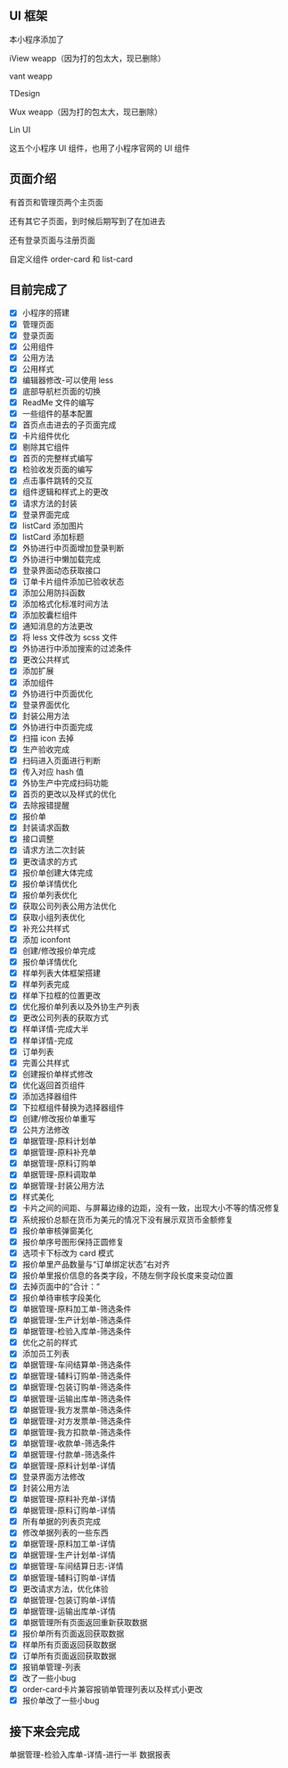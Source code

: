 ## UI 框架

本小程序添加了

iView weapp（因为打的包太大，现已删除）

vant weapp

TDesign

Wux weapp（因为打的包太大，现已删除）

Lin UI

这五个小程序 UI 组件，也用了小程序官网的 UI 组件

## 页面介绍

有首页和管理页两个主页面

还有其它子页面，到时候后期写到了在加进去

还有登录页面与注册页面

自定义组件 order-card 和 list-card

## 目前完成了

- [x] 小程序的搭建
- [x] 管理页面
- [x] 登录页面
- [x] 公用组件
- [x] 公用方法
- [x] 公用样式
- [x] 编辑器修改-可以使用 less
- [x] 底部导航栏页面的切换
- [x] ReadMe 文件的编写
- [x] 一些组件的基本配置
- [x] 首页点击进去的子页面完成
- [x] 卡片组件优化
- [x] 剔除其它组件
- [x] 首页的完整样式编写
- [x] 检验收发页面的编写
- [x] 点击事件跳转的交互
- [x] 组件逻辑和样式上的更改
- [x] 请求方法的封装
- [x] 登录界面完成
- [x] listCard 添加图片
- [x] listCard 添加标题
- [x] 外协进行中页面增加登录判断
- [x] 外协进行中懒加载完成
- [x] 登录界面动态获取接口
- [x] 订单卡片组件添加已验收状态
- [x] 添加公用防抖函数
- [x] 添加格式化标准时间方法
- [x] 添加胶囊栏组件
- [x] 通知消息的方法更改
- [x] 将 less 文件改为 scss 文件
- [x] 外协进行中添加搜索的过滤条件
- [x] 更改公共样式
- [x] 添加扩展
- [x] 添加组件
- [x] 外协进行中页面优化
- [x] 登录界面优化
- [x] 封装公用方法
- [x] 外协进行中页面完成
- [x] 扫描 icon 去掉
- [x] 生产验收完成
- [x] 扫码进入页面进行判断
- [x] 传入对应 hash 值
- [x] 外协生产中完成扫码功能
- [x] 首页的更改以及样式的优化
- [x] 去除报错提醒
- [x] 报价单
- [x] 封装请求函数
- [x] 接口调整
- [x] 请求方法二次封装
- [x] 更改请求的方式
- [x] 报价单创建大体完成
- [x] 报价单详情优化
- [x] 报价单列表优化
- [x] 获取公司列表公用方法优化
- [x] 获取小组列表优化
- [x] 补充公共样式
- [x] 添加 iconfont
- [x] 创建/修改报价单完成
- [x] 报价单详情优化
- [x] 样单列表大体框架搭建
- [x] 样单列表完成
- [x] 样单下拉框的位置更改
- [x] 优化报价单列表以及外协生产列表
- [x] 更改公司列表的获取方式
- [x] 样单详情-完成大半
- [x] 样单详情-完成
- [x] 订单列表
- [x] 完善公共样式
- [x] 创建报价单样式修改
- [x] 优化返回首页组件
- [x] 添加选择器组件
- [x] 下拉框组件替换为选择器组件
- [x] 创建/修改报价单重写
- [x] 公共方法修改
- [x] 单据管理-原料计划单
- [x] 单据管理-原料补充单
- [x] 单据管理-原料订购单
- [x] 单据管理-原料调取单
- [x] 单据管理-封装公用方法
- [x] 样式美化
- [x] 卡片之间的间距、与屏幕边缘的边距，没有一致，出现大小不等的情况修复
- [x] 系统报价总额在货币为美元的情况下没有展示双货币金额修复
- [x] 报价单审核弹窗美化
- [x] 报价单序号图形保持正圆修复
- [x] 选项卡下标改为 card 模式
- [x] 报价单里产品数量与“订单绑定状态”右对齐
- [x] 报价单里报价信息的各类字段，不随左侧字段长度来变动位置
- [x] 去掉页面中的“合计：”
- [x] 报价单待审核字段美化
- [x] 单据管理-原料加工单-筛选条件
- [x] 单据管理-生产计划单-筛选条件
- [x] 单据管理-检验入库单-筛选条件
- [x] 优化之前的样式
- [x] 添加员工列表
- [x] 单据管理-车间结算单-筛选条件
- [x] 单据管理-辅料订购单-筛选条件
- [x] 单据管理-包装订购单-筛选条件
- [x] 单据管理-运输出库单-筛选条件
- [x] 单据管理-我方发票单-筛选条件
- [x] 单据管理-对方发票单-筛选条件
- [x] 单据管理-我方扣款单-筛选条件
- [x] 单据管理-收款单-筛选条件
- [x] 单据管理-付款单-筛选条件
- [x] 单据管理-原料计划单-详情
- [x] 登录界面方法修改
- [x] 封装公用方法
- [x] 单据管理-原料补充单-详情
- [x] 单据管理-原料订购单-详情
- [x] 所有单据的列表页完成
- [x] 修改单据列表的一些东西
- [x] 单据管理-原料加工单-详情
- [x] 单据管理-生产计划单-详情
- [x] 单据管理-车间结算日志-详情
- [x] 单据管理-辅料订购单-详情
- [x] 更改请求方法，优化体验
- [x] 单据管理-包装订购单-详情
- [x] 单据管理-运输出库单-详情
- [x] 单据管理所有页面返回重新获取数据
- [x] 报价单所有页面返回获取数据
- [x] 样单所有页面返回获取数据
- [x] 订单所有页面返回获取数据
- [x] 报销单管理-列表
- [x] 改了一些小bug
- [x] order-card卡片兼容报销单管理列表以及样式小更改
- [x] 报价单改了一些小bug

## 接下来会完成

单据管理-检验入库单-详情-进行一半
数据报表
